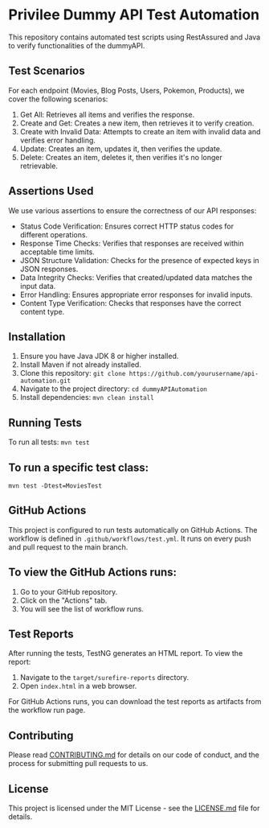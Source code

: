 # Privilee Dummy API Test Automation

This repository contains automated test scripts using RestAssured and Java to verify functionalities of the dummyAPI.

## Test Scenarios

For each endpoint (Movies, Blog Posts, Users, Pokemon, Products), we cover the following scenarios:

1. Get All: Retrieves all items and verifies the response.
2. Create and Get: Creates a new item, then retrieves it to verify creation.
3. Create with Invalid Data: Attempts to create an item with invalid data and verifies error handling.
4. Update: Creates an item, updates it, then verifies the update.
5. Delete: Creates an item, deletes it, then verifies it's no longer retrievable.

## Assertions Used

We use various assertions to ensure the correctness of our API responses:

- Status Code Verification: Ensures correct HTTP status codes for different operations.
- Response Time Checks: Verifies that responses are received within acceptable time limits.
- JSON Structure Validation: Checks for the presence of expected keys in JSON responses.
- Data Integrity Checks: Verifies that created/updated data matches the input data.
- Error Handling: Ensures appropriate error responses for invalid inputs.
- Content Type Verification: Checks that responses have the correct content type.

## Installation

1. Ensure you have Java JDK 8 or higher installed.
2. Install Maven if not already installed.
3. Clone this repository:
`git clone https://github.com/yourusername/api-automation.git`
4. Navigate to the project directory:
`cd dummyAPIAutomation`
5. Install dependencies:
`mvn clean install`


## Running Tests

To run all tests:
`mvn test`

## To run a specific test class:
`mvn test -Dtest=MoviesTest`

## GitHub Actions

This project is configured to run tests automatically on GitHub Actions. The workflow is defined in `.github/workflows/test.yml`. It runs on every push and pull request to the main branch.

## To view the GitHub Actions runs:

1. Go to your GitHub repository.
2. Click on the "Actions" tab.
3. You will see the list of workflow runs.

## Test Reports

After running the tests, TestNG generates an HTML report. To view the report:

1. Navigate to the `target/surefire-reports` directory.
2. Open `index.html` in a web browser.

For GitHub Actions runs, you can download the test reports as artifacts from the workflow run page.

## Contributing

Please read [CONTRIBUTING.md](CONTRIBUTING.md) for details on our code of conduct, and the process for submitting pull requests to us.

## License

This project is licensed under the MIT License - see the [LICENSE.md](LICENSE.md) file for details.